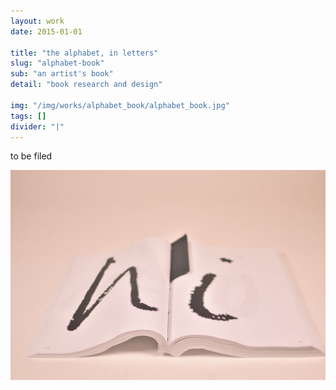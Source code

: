 ```yaml
---
layout: work
date: 2015-01-01

title: "the alphabet, in letters"
slug: "alphabet-book"
sub: "an artist's book"
detail: "book research and design"

img: "/img/works/alphabet_book/alphabet_book.jpg"
tags: []
divider: "|"
---
```


to be filed

![alphabet book](/img/works/alphabet_book/alphabet_book.jpg)
